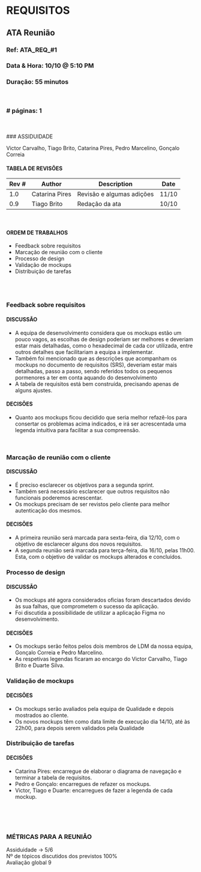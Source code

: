 # REQUISITOS

## ATA Reunião

### Ref: ATA\_REQ\_\#1

### Data & Hora: 10/10 @ 5:10 PM

### Duração: 55 minutos
 
 <br/>

### # páginas: 1

<br/> 
<br/>
### ASSIDUIDADE

Victor Carvalho,
Tiago Brito,
Catarina Pires,
Pedro Marcelino,
Gonçalo Correia


#### TABELA DE REVISÕES

Rev # | Author | Description | Date
--- | --- | --- | ---
1.0 | Catarina Pires | Revisão e algumas adições | 11/10
0.9 | Tiago Brito | Redação da ata | 10/10

<br/>

#### ORDEM DE TRABALHOS

* Feedback sobre requisitos
* Marcação de reunião com o cliente
* Processo de design
* Validação de mockups
* Distribuição de tarefas

<br/> 
<br/>


### Feedback sobre requisitos
#### DISCUSSÃO
* A equipa de desenvolvimento considera que os mockups estão um pouco vagos, as escolhas de design poderiam ser melhores e deveriam estar mais detalhadas, como o hexadecimal de cada cor utilizada, entre outros detalhes que facilitariam a equipa a implementar.
* Também foi mencionado que as descrições que acompanham os mockups no documento de requisitos (SRS), deveriam estar mais detalhadas, passo a passo, sendo referidos todos os pequenos pormenores a ter em conta aquando do desenvolvimento
* A tabela de requisitos está bem construída, precisando apenas de alguns ajustes.

#### DECISÕES
* Quanto aos mockups ficou decidido que seria melhor refazê-los para consertar os problemas acima indicados, e irá ser acrescentada uma legenda intuitiva  para facilitar a sua compreensão.

<br/>

### Marcação de reunião com o cliente
#### DISCUSSÃO
* É preciso esclarecer os objetivos para a segunda sprint.
* Também será necessário esclarecer que outros requisitos não funcionais poderemos acrescentar.
* Os mockups precisam de ser revistos pelo cliente para melhor autenticação dos mesmos.

#### DECISÕES
* A primeira reunião será marcada para sexta-feira, dia 12/10, com o objetivo de esclarecer alguns dos novos requisitos.
* A segunda reunião será marcada para terça-feira, dia 16/10, pelas 11h00. Esta, com o objetivo de validar os mockups alterados e concluídos.


### Processo de design
#### DISCUSSÃO
* Os mockups até agora considerados oficias foram descartados devido às sua falhas, que comprometem o sucesso da aplicação.
* Foi discutida a possibilidade de utilizar a aplicação Figma no desenvolvimento.

#### DECISÕES
* Os mockups serão feitos pelos dois membros de LDM da nossa equipa, Gonçalo Correia e Pedro Marcelino.
* As respetivas legendas ficaram ao encargo do Victor Carvalho, Tiago Brito e Duarte Silva.

	
### Validação de mockups
#### DECISÕES
* Os mockups serão avaliados pela equipa de Qualidade e depois mostrados ao cliente.
* Os novos mockups têm como data limite de execução dia 14/10, até às 22h00, para depois serem validados pela Qualidade


### Distribuição de tarefas
#### DECISÕES
* Catarina Pires: encarregue de elaborar o diagrama de navegação e terminar a tabela de requisitos.
* Pedro e Gonçalo: encarregues de refazer os mockups.
* Victor, Tiago e Duarte: encarregues de fazer a legenda de cada mockup.

<br/>

<br/> 
<br/>

### MÉTRICAS PARA A REUNIÃO
Assiduidade -> 5/6<br/>
Nº de tópicos discutidos dos previstos 100%<br/>
Avaliação global 9<br/>
